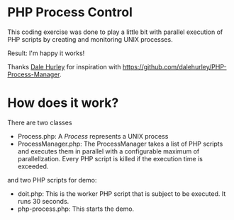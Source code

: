 PHP Process Control
===================

This coding exercise was done to play a little
bit with parallel execution of PHP scripts by creating
and monitoring UNIX processes.

Result: I'm happy it works!

Thanks [Dale Hurley](https://github.com/dalehurley) for inspiration with
https://github.com/dalehurley/PHP-Process-Manager.


# How does it work?

There are two classes

* Process.php: A *Process* represents a UNIX process
* ProcessManager.php: The ProcessManager takes a list of PHP scripts and executes them in parallel
with a configurable maximum of parallellzation. Every PHP script is killed if the execution time is exceeded.

and two PHP scripts for demo:

* doit.php: This is the worker PHP script that is subject to be executed. It runs 30 seconds.
* php-process.php: This starts the demo.





